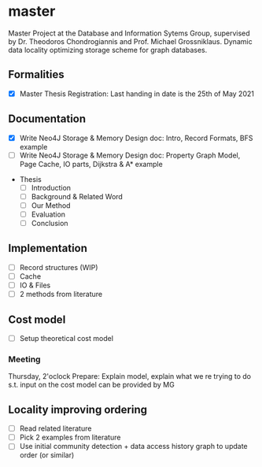 # master
Master Project at the Database and Information Sytems Group, supervised by Dr. Theodoros Chondrogiannis and Prof. Michael Grossniklaus. Dynamic data locality optimizing storage scheme for graph databases.  

## Formalities
- [x] Master Thesis Registration: Last handing in date is the 25th of May 2021  


## Documentation
- [x] Write Neo4J Storage & Memory Design doc: Intro, Record Formats, BFS example   
- [ ] Write Neo4J Storage & Memory Design doc: Property Graph Model, Page Cache, IO parts, Dijkstra & A* example  
- Thesis  
	- [ ] Introduction
	- [ ] Background & Related Word
	- [ ] Our Method
	- [ ] Evaluation
	- [ ] Conclusion

## Implementation
- [ ] Record structures (WIP)  
- [ ] Cache  
- [ ] IO & Files  
- [ ] 2 methods from literature

## Cost model
- [ ] Setup theoretical cost model  

### Meeting
Thursday, 2'oclock
Prepare: Explain model, explain what we re trying to do s.t. input on the cost model can be provided by MG

## Locality improving ordering
- [ ] Read related literature  
- [ ] Pick 2 examples from literature  
- [ ] Use initial community detection + data access history graph to update order (or similar)  
